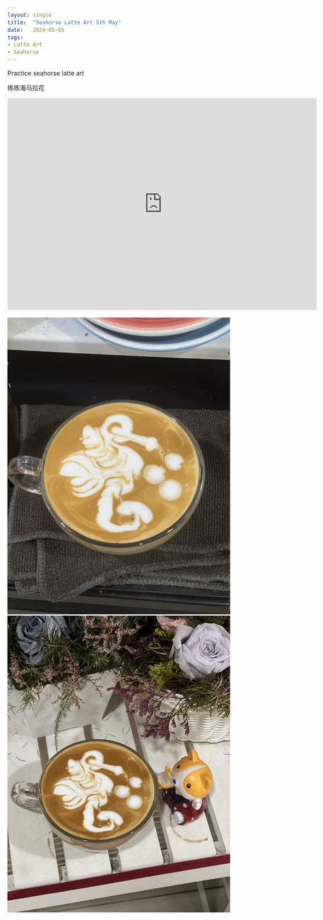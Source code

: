 ```yaml
---
layout: single
title:  "Seahorse Latte Art 5th May"
date:   2024-05-05
tags:
- Latte Art
- Seahorse
---
```



Practice seahorse latte art

练练海马拉花


<div class="embed-container">
  <iframe
      src="https://www.youtube.com/embed/xscnaIfgyyE"
      width="700"
      height="480"
      frameborder="0"
      allowfullscreen="true">
  </iframe>
</div>


![](/assets/img/2024/05/05/IMG_6296.jpg)
![](/assets/img/2024/05/05/IMG_6301.jpg)

